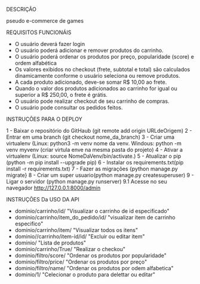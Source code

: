 DESCRIÇÃO

pseudo e-commerce de games

REQUISITOS FUNCIONÁIS
- O usuário deverá fazer login
- O usuário poderá adicionar e remover produtos do carrinho.
- O usuário poderá ordenar os produtos por preço, popularidade (score) e ordem alfabética
- Os valores exibidos no checkout (frete, subtotal e total) são calculados dinamicamente conforme o usuário seleciona ou remove produtos.
- A cada produto adicionado, deve-se somar R$ 10,00 ao frete.
- Quando o valor dos produtos adicionados ao carrinho for igual ou superior a R$ 250,00, o frete é grátis.
- O usuário pode realizar checkout de seu carrinho de compras.
- O usuário pode consultar os pedidos feitos.



INSTRUÇÕES PARA O DEPLOY

1 - Baixar o repositório do GitHaub (git remote add origin URLdeOrigem)
2 - Entrar em uma branch (git checkout nome_da_branch)
3 - Criar uma virtualenv (Linux:  python3 -m  venv  nome da venv.   Windous: python -m venv myvenv (criar virtula enve na mesma pasta do projeto)
4 - Ativar a virtualenv (Linux: source NomeDaVenv/bin/activate.)
5 - Atualizar o pip (python -m pip install --upgrade pip)
6 - Instalar os requirements.txt(pip install -r requirements.txt)
7 - Fazer as migrações {python manage.py migrate}
8 - Criar um super usuario(python manage.py createsuperuser)
9 - Ligar o servidor (python manage.py runserver)
9.1 Acesse no seu navegador http://127.0.0.1:8000/admin 

INSTRUÇÕES Da USO DA API

- dominio/carrinho/id/ "Visualizar o carrinho de id especificado"
- dominio/carrinho/item_do_pedido/id/ "visualizar item de carrinho especifico"
- dominio/carrinho/item/ "Visualizar todos os itens"
- dominio//carrinho/item-id/id/ "Excluir ou editar item"
- dominio/ "Lista de produtos" 
- dominio/carrinho/True/ "Realizar o checkou"
- dominio/filtro/score/ "Ordenar os produtos por popularidade"
- dominio/filtro/price/ "Ordenar os produtos por preço"
- dominio/filtro/name/ "Ordenar os produtos por odem alfabetica"
- dominio/1/ "Celecionar o produto para delettar ou editar"